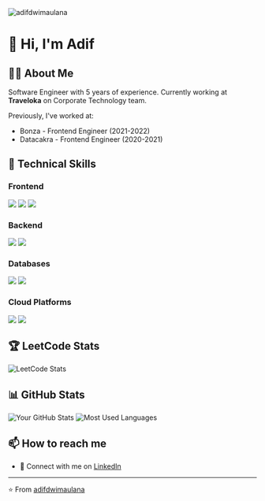 <img src="https://komarev.com/ghpvc/?username=adifdwimaulana&label=Profile%20views&color=0e75b6&style=flat" alt="adifdwimaulana" />

# 👋 Hi, I'm Adif

## 👨‍💻 About Me

Software Engineer with 5 years of experience. Currently working at **Traveloka** on Corporate Technology team.

Previously, I've worked at:

- Bonza - Frontend Engineer (2021-2022)
- Datacakra - Frontend Engineer (2020-2021)

## 🚀 Technical Skills

### Frontend

<div style="display: inline">
  <img src="https://img.shields.io/badge/React-20232A?style=for-the-badge&logo=react&logoColor=61DAFB" />
  <img src="https://img.shields.io/badge/Next-black?style=for-the-badge&logo=next.js&logoColor=white" />
  <img src="https://img.shields.io/badge/Tailwind_CSS-38B2AC?style=for-the-badge&logo=tailwind-css&logoColor=white" />
</div>

### Backend

<div style="display: inline">
  <img src="https://img.shields.io/badge/NestJS-E0234E?style=for-the-badge&logo=nestjs&logoColor=white" />
  <img src="https://img.shields.io/badge/Spring_Boot-6DB33F?style=for-the-badge&logo=spring-boot&logoColor=white" />
</div>

### Databases

<div style="display: inline">
  <img src="https://img.shields.io/badge/PostgreSQL-316192?style=for-the-badge&logo=postgresql&logoColor=white" />
  <img src="https://img.shields.io/badge/MongoDB-4EA94B?style=for-the-badge&logo=mongodb&logoColor=white" />
</div>

### Cloud Platforms

<div style="display: inline">
  <img src="https://img.shields.io/badge/AWS-FF9900?style=for-the-badge&logo=amazonwebservices&logoColor=white" />
  <img src="https://img.shields.io/badge/Google_Cloud-4285F4?style=for-the-badge&logo=google-cloud&logoColor=white" />
</div>

## 🏆 LeetCode Stats

![LeetCode Stats](https://leetcard.jacoblin.cool/adifdwimaulana?theme=dark&font=Noto%20Sans)

## 📊 GitHub Stats

![Your GitHub Stats](https://github-readme-stats.vercel.app/api?username=adifdwimaulana&show_icons=true&theme=radical)
![Most Used Languages](https://github-readme-stats.vercel.app/api/top-langs/?username=adifdwimaulana&layout=compact&theme=radical)

<!-- ## 🌐 Find me around the web:

[![LinkedIn](https://img.shields.io/badge/LinkedIn-0077B5?style=for-the-badge&logo=linkedin&logoColor=white)](https://linkedin.com/in/[your-profile])
[![Twitter](https://img.shields.io/badge/Twitter-1DA1F2?style=for-the-badge&logo=twitter&logoColor=white)](https://twitter.com/[your-profile])
[![Portfolio](https://img.shields.io/badge/Portfolio-FF5722?style=for-the-badge&logo=google-chrome&logoColor=white)](https://[your-website]) -->

## 📫 How to reach me

- 💼 Connect with me on [LinkedIn](https://linkedin.com/in/adifdwimaulana)
<!-- - 📧 Email me at [your.email@domain.com]
- 🌐 Check out my portfolio at [your-website.com] -->

---

⭐️ From [adifdwimaulana](https://github.com/adifdwimaulana)
